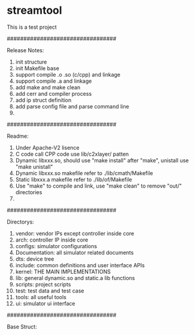 # streamtool
This is a test project

#################################

Release Notes:
1. init structure
2. init Makefile base
3. support compile .o .so (c/cpp) and linkage
4. support compile .a and linkage
5. add make and make clean
6. add cerr and compiler process
7. add ip struct definition
8. add parse config file and parse command line
9. 

#################################

Readme:
1. Under Apache-V2 lisence
2. C code call CPP code use lib/c2xlayer/ patten
3. Dynamic libxxx.so, should use "make install" after "make", unistall use "make unistall"
4. Dynamic libxxx.so makefile refer to ./lib/cmath/Makefile
5. Static libxxx.a makefile refer to ./lib/of/Makefile
6. Use "make" to compile and link, use "make clean" to remove "out/" directories
7. 

#################################

Directorys:
1. vendor:        vendor IPs except controller inside core
2. arch:          controller IP inside core
3. configs:       simulator configurations
4. Documentation: all simulator related documents
5. dts:           device tree 
6. include:       common definitions and user interface APIs
7. kernel:        THE MAIN IMPLEMENTATIONS
8. lib:           general dynamic.so and static.a lib functions
9. scripts:       project scripts
10. test:         test data and test case
11. tools:        all useful tools
12. ui:           simulator ui interface

#################################

Base Struct:
